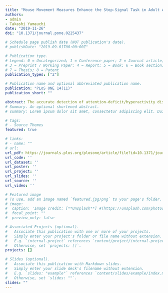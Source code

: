 ```yaml
---
title: "Mouse Movement Measures Enhance the Stop-Signal Task in Adult ADHD Assessment"
authors:
- admin
- Takashi Yamauchi
date: "2019-11-26"
doi: "10.1371/journal.pone.0225437"

# Schedule page publish date (NOT publication's date).
# publishDate: "2019-09-01T00:00:00Z"

# Publication type.
# Legend: 0 = Uncategorized; 1 = Conference paper; 2 = Journal article;
# 3 = Preprint / Working Paper; 4 = Report; 5 = Book; 6 = Book section;
# 7 = Thesis; 8 = Patent
publication_types: ["2"]

# Publication name and optional abbreviated publication name.
publication: "PLoS ONE 14(11)"
publication_short: ""

abstract: The accurate detection of attention-deficit/hyperactivity disorder (ADHD) symptoms, such as inattentiveness and behavioral disinhibition, is crucial for delivering timely assistance and treatment. ADHD is commonly diagnosed and studied with specialized questionnaires and behavioral tests such as the stop-signal task. However, in cases of late-onset or mild forms of ADHD, behavioral measures often fail to gauge the deficiencies well-highlighted by questionnaires. To improve the sensitivity of behavioral tests, we propose a novel version of the stop-signal task (SST), which integrates mouse cursor tracking. In two studies, we investigated whether introducing mouse movement measures to the stop-signal task improves associations with questionnaire-based measures, as compared to the traditional (keypress-based) version of SST. We also scrutinized the influence of different parameters of stop-signal tasks, such as the method of stop-signal delay setting or definition of response inhibition failure, on these associations. Our results show that a) SSRT has weak association with impulsivity, while mouse movement measures have strong and significant association with impulsivity; b) machine learning models trained on the mouse movement data from “known” participants using nested cross-validation procedure can accurately predict impulsivity ratings of “unknown” participants; c) mouse movement features such as maximum acceleration and maximum velocity are among the most important predictors for impulsivity; d) using preset stop-signal delays prompts behavior that is more indicative of impulsivity.
# Summary. An optional shortened abstract.
# summary: Lorem ipsum dolor sit amet, consectetur adipiscing elit. Duis posuere tellus ac convallis placerat. Proin tincidunt magna sed ex sollicitudin condimentum.

# tags:
# - Source Themes
featured: true

# links:
# - name: ""
# url: 
url_pdf: https://journals.plos.org/plosone/article/file?id=10.1371/journal.pone.0225437&type=printable
url_code: ''
url_dataset: ''
url_poster: ''
url_project: ''
url_slides: ''
url_source: ''
url_video: ''

# Featured image
# To use, add an image named `featured.jpg/png` to your page's folder. 
# image:
#  caption: 'Image credit: [**Unsplash**] #(https://unsplash.com/photos/jdD8gXaTZsc)'
#  focal_point: ""
#  preview_only: false

# Associated Projects (optional).
#   Associate this publication with one or more of your projects.
#   Simply enter your project's folder or file name without extension.
#   E.g. `internal-project` references `content/project/internal-project/index.md`.
#   Otherwise, set `projects: []`.
projects: []

# Slides (optional).
#   Associate this publication with Markdown slides.
#   Simply enter your slide deck's filename without extension.
#   E.g. `slides: "example"` references `content/slides/example/index.md`.
#   Otherwise, set `slides: ""`.
slides: ""
---
```

